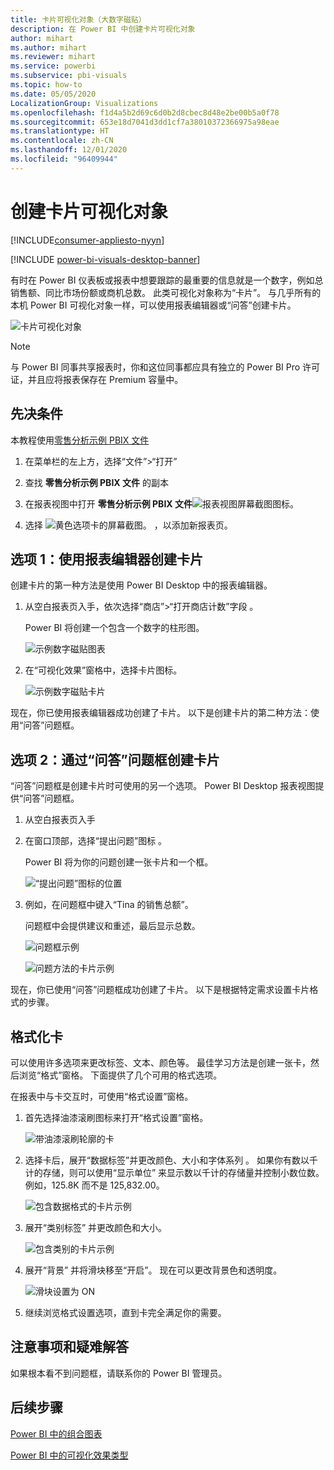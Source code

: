 ```yaml
---
title: 卡片可视化对象（大数字磁贴）
description: 在 Power BI 中创建卡片可视化对象
author: mihart
ms.author: mihart
ms.reviewer: mihart
ms.service: powerbi
ms.subservice: pbi-visuals
ms.topic: how-to
ms.date: 05/05/2020
LocalizationGroup: Visualizations
ms.openlocfilehash: f1d4a5b2d69c6d0b2d8cbec8d48e2be00b5a0f78
ms.sourcegitcommit: 653e18d7041d3dd1cf7a38010372366975a98eae
ms.translationtype: HT
ms.contentlocale: zh-CN
ms.lasthandoff: 12/01/2020
ms.locfileid: "96409944"
---
```

# <a name="create-card-visualizations"></a>创建卡片可视化对象

[!INCLUDE[consumer-appliesto-nyyn](../includes/consumer-appliesto-nyyn.md)]

[!INCLUDE [power-bi-visuals-desktop-banner](../includes/power-bi-visuals-desktop-banner.md)]

有时在 Power BI 仪表板或报表中想要跟踪的最重要的信息就是一个数字，例如总销售额、同比市场份额或商机总数。 此类可视化对象称为“卡片”。  与几乎所有的本机 Power BI 可视化对象一样，可以使用报表编辑器或“问答”创建卡片。

![卡片可视化对象](media/power-bi-visualization-card/pbi-opptuntiescard.png)

> [!NOTE]
> 与 Power BI 同事共享报表时，你和这位同事都应具有独立的 Power BI Pro 许可证，并且应将报表保存在 Premium 容量中。

## <a name="prerequisite"></a>先决条件

本教程使用[零售分析示例 PBIX 文件](https://download.microsoft.com/download/9/6/D/96DDC2FF-2568-491D-AAFA-AFDD6F763AE3/Retail%20Analysis%20Sample%20PBIX.pbix)

1. 在菜单栏的左上方，选择“文件”\>“打开”  
   
2. 查找 **零售分析示例 PBIX 文件** 的副本

1. 在报表视图中打开 **零售分析示例 PBIX 文件**![报表视图屏幕截图图标](media/power-bi-visualization-kpi/power-bi-report-view.png)。

1. 选择 ![黄色选项卡的屏幕截图。](media/power-bi-visualization-kpi/power-bi-yellow-tab.png) ，以添加新报表页。

## <a name="option-1-create-a-card-using-the-report-editor"></a>选项 1：使用报表编辑器创建卡片

创建卡片的第一种方法是使用 Power BI Desktop 中的报表编辑器。

1. 从空白报表页入手，依次选择“商店”\>“打开商店计数”字段   。

    Power BI 将创建一个包含一个数字的柱形图。

   ![示例数字磁贴图表](media/power-bi-visualization-card/pbi-overview-chart.png)

2. 在“可视化效果”窗格中，选择卡片图标。

   ![示例数字磁贴卡片](media/power-bi-visualization-card/power-bi-card-visualization.png)

现在，你已使用报表编辑器成功创建了卡片。 以下是创建卡片的第二种方法：使用“问答”问题框。

## <a name="option-2-create-a-card-from-the-qa-question-box"></a>选项 2：通过“问答”问题框创建卡片
“问答”问题框是创建卡片时可使用的另一个选项。 Power BI Desktop 报表视图提供“问答”问题框。

1. 从空白报表页入手

1. 在窗口顶部，选择“提出问题”图标  。 

    Power BI 将为你的问题创建一张卡片和一个框。 

   ![“提出问题”图标的位置](media/power-bi-visualization-card/power-bi-q-and-a-overview.png)

2. 例如，在问题框中键入“Tina 的销售总额”。

    问题框中会提供建议和重述，最后显示总数。  

   ![问题框示例](media/power-bi-visualization-card/power-bi-q-and-a-box.png)

   ![问题方法的卡片示例](media/power-bi-visualization-card/power-bi-q-and-a-card.png)

现在，你已使用“问答”问题框成功创建了卡片。 以下是根据特定需求设置卡片格式的步骤。

## <a name="format-a-card"></a>格式化卡
可以使用许多选项来更改标签、文本、颜色等。 最佳学习方法是创建一张卡，然后浏览“格式”窗格。 下面提供了几个可用的格式选项。 

在报表中与卡交互时，可使用“格式设置”窗格。 

1. 首先选择油漆滚刷图标来打开“格式设置”窗格。 

    ![带油漆滚刷轮廓的卡](media/power-bi-visualization-card/power-bi-format-card-2.png)

2. 选择卡后，展开“数据标签”并更改颜色、大小和字体系列  。 如果你有数以千计的存储，则可以使用“显示单位”  来显示数以千计的存储量并控制小数位数。 例如，125.8K 而不是 125,832.00。

    ![包含数据格式的卡片示例](media/power-bi-visualization-card/power-bi-card-format-2.png)

3.  展开“类别标签”  并更改颜色和大小。

    ![包含类别的卡片示例](media/power-bi-visualization-card/power-bi-card-format-category.png)

4. 展开“背景”  并将滑块移至“开启”。  现在可以更改背景色和透明度。

    ![滑块设置为 ON](media/power-bi-visualization-card/power-bi-format-color-2.png)

5. 继续浏览格式设置选项，直到卡完全满足你的需要。 

## <a name="considerations-and-troubleshooting"></a>注意事项和疑难解答

如果根本看不到问题框，请联系你的 Power BI 管理员。

## <a name="next-steps"></a>后续步骤
[Power BI 中的组合图表](power-bi-visualization-combo-chart.md)

[Power BI 中的可视化效果类型](power-bi-visualization-types-for-reports-and-q-and-a.md)
